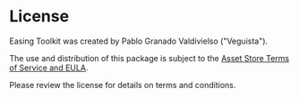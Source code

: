 # License

Easing Toolkit was created by Pablo Granado Valdivielso ("Veguista").

The use and distribution of this package is subject to the [Asset Store Terms of Service and EULA](https://unity.com/legal/as-terms).

Please review the license for details on terms and conditions.
